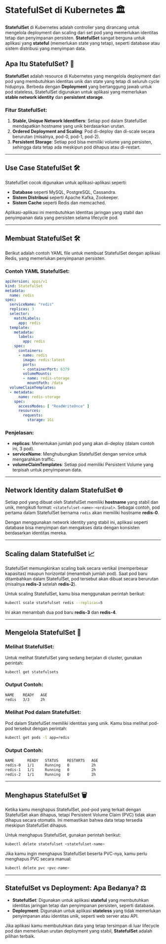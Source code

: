
# StatefulSet di Kubernetes 🏛️

**StatefulSet** di Kubernetes adalah controller yang dirancang untuk mengelola deployment dan scaling dari set pod yang memerlukan identitas tetap dan penyimpanan persisten. **StatefulSet** sangat berguna untuk aplikasi yang **stateful** (memerlukan state yang tetap), seperti database atau sistem distribusi yang menyimpan data.

## Apa Itu StatefulSet? 🤔

**StatefulSet** adalah resource di Kubernetes yang mengelola deployment dari pod yang membutuhkan identitas unik dan state yang tetap di seluruh cycle hidupnya. Berbeda dengan **Deployment** yang bertanggung jawab untuk pod stateless, StatefulSet digunakan untuk aplikasi yang memerlukan **stable network identity** dan **persistent storage**.

### Fitur StatefulSet:
1. **Stable, Unique Network Identifiers**: Setiap pod dalam StatefulSet mendapatkan hostname yang unik berdasarkan urutan.
2. **Ordered Deployment and Scaling**: Pod di-deploy dan di-scale secara berurutan (misalnya, pod-0, pod-1, pod-2).
3. **Persistent Storage**: Setiap pod bisa memiliki volume yang persisten, sehingga data tetap ada meskipun pod dihapus atau di-restart.

---

## Use Case StatefulSet 🛠️

StatefulSet cocok digunakan untuk aplikasi-aplikasi seperti:
- **Database** seperti MySQL, PostgreSQL, Cassandra.
- **Sistem Distribusi** seperti Apache Kafka, Zookeeper.
- **Sistem Cache** seperti Redis dan memcached.

Aplikasi-aplikasi ini membutuhkan identitas jaringan yang stabil dan penyimpanan data yang persisten selama lifecycle pod.

---

## Membuat StatefulSet 🛠️

Berikut adalah contoh YAML file untuk membuat StatefulSet dengan aplikasi Redis, yang memerlukan penyimpanan persisten.

### Contoh YAML StatefulSet:
```yaml
apiVersion: apps/v1
kind: StatefulSet
metadata:
  name: redis
spec:
  serviceName: "redis"
  replicas: 3
  selector:
    matchLabels:
      app: redis
  template:
    metadata:
      labels:
        app: redis
    spec:
      containers:
      - name: redis
        image: redis:latest
        ports:
        - containerPort: 6379
        volumeMounts:
        - name: redis-storage
          mountPath: /data
  volumeClaimTemplates:
  - metadata:
      name: redis-storage
    spec:
      accessModes: [ "ReadWriteOnce" ]
      resources:
        requests:
          storage: 1Gi
```

### Penjelasan:
- **replicas**: Menentukan jumlah pod yang akan di-deploy (dalam contoh ini, 3 pod).
- **serviceName**: Menghubungkan StatefulSet dengan service untuk mengarahkan traffic.
- **volumeClaimTemplates**: Setiap pod memiliki Persistent Volume yang terpisah untuk penyimpanan data.

---

## Network Identity dalam StatefulSet 🌐

Setiap pod yang dibuat oleh StatefulSet memiliki **hostname** yang stabil dan unik, mengikuti format: `<statefulset-name>-<ordinal>`. Sebagai contoh, pod pertama dalam StatefulSet bernama `redis` akan memiliki hostname **redis-0**.

Dengan menggunakan network identity yang stabil ini, aplikasi seperti database bisa menyimpan dan mengakses data dengan konsisten berdasarkan identitas mereka.

---

## Scaling dalam StatefulSet 📈

StatefulSet memungkinkan scaling baik secara vertikal (memperbesar kapasitas) maupun horizontal (menambah jumlah pod). Saat pod baru ditambahkan dalam StatefulSet, pod tersebut akan dibuat secara berurutan (misalnya **redis-3** setelah **redis-2**).

Untuk scaling StatefulSet, kamu bisa menggunakan perintah berikut:

```bash
kubectl scale statefulset redis --replicas=5
```

Ini akan menambah dua pod baru **redis-3** dan **redis-4**.

---

## Mengelola StatefulSet 🧰

### Melihat StatefulSet:
Untuk melihat StatefulSet yang sedang berjalan di cluster, gunakan perintah:

```bash
kubectl get statefulsets
```

### Output Contoh:
```bash
NAME    READY   AGE
redis   3/3     2h
```

### Melihat Pod dalam StatefulSet:
Pod dalam StatefulSet memiliki identitas yang unik. Kamu bisa melihat pod-pod tersebut dengan perintah:

```bash
kubectl get pods -l app=redis
```

### Output Contoh:
```bash
NAME      READY   STATUS    RESTARTS   AGE
redis-0   1/1     Running   0          2h
redis-1   1/1     Running   0          2h
redis-2   1/1     Running   0          2h
```

---

## Menghapus StatefulSet 🗑️

Ketika kamu menghapus StatefulSet, pod-pod yang terkait dengan StatefulSet akan dihapus, tetapi Persistent Volume Claim (PVC) tidak akan dihapus secara otomatis. Ini memastikan bahwa data tetap tersedia meskipun StatefulSet dihapus.

Untuk menghapus StatefulSet, gunakan perintah berikut:

```bash
kubectl delete statefulset <statefulset-name>
```

Jika kamu ingin menghapus StatefulSet beserta PVC-nya, kamu perlu menghapus PVC secara manual:

```bash
kubectl delete pvc <pvc-name>
```

---

## StatefulSet vs Deployment: Apa Bedanya? ⚖️

- **StatefulSet**: Digunakan untuk aplikasi **stateful** yang membutuhkan identitas jaringan tetap dan penyimpanan persisten, seperti database.
- **Deployment**: Digunakan untuk aplikasi **stateless** yang tidak memerlukan penyimpanan atau identitas unik, seperti web server atau API.

Jika aplikasi kamu membutuhkan data yang tetap tersimpan di luar lifecycle pod dan memerlukan urutan deployment yang stabil, **StatefulSet** adalah pilihan terbaik.
